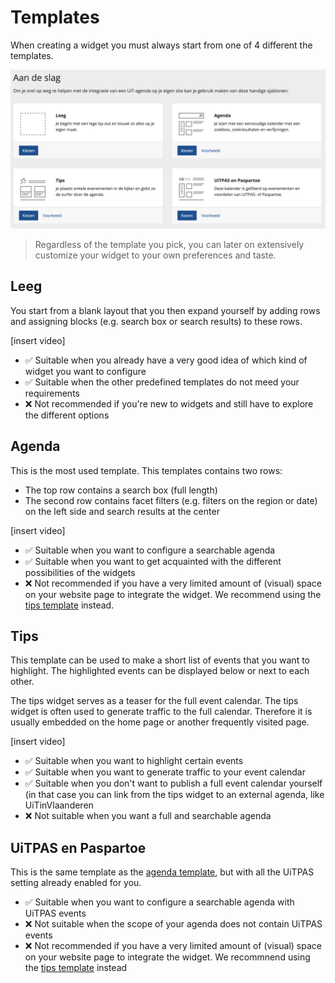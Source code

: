 # Templates

When creating a widget you must always start from one of 4 different the templates.

![templates](.././assets/images/templates.png)

> Regardless of the template you pick, you can later on extensively customize your widget to your own preferences and taste.

## Leeg

You start from a blank layout that you then expand yourself by adding rows and assigning blocks (e.g. search box or search results) to these rows.

\[insert video]

* ✅ Suitable when you already have a very good idea of which kind of widget you want to configure
* ✅ Suitable when the other predefined templates do not meed your requirements
* ❌ Not recommended if you're new to widgets and still have to explore the different options

## Agenda

This is the most used template. This templates contains two rows:
* The top row contains a search box (full length)
* The second row contains facet filters (e.g. filters on the region or date) on the left side and search results at the center

\[insert video]

* ✅ Suitable when you want to configure a searchable agenda
* ✅ Suitable when you want to get acquainted with the different possibilities of the widgets
* ❌ Not recommended if you have a very limited amount of (visual) space on your website page to integrate the widget. We recommend using the [tips template](##Tips) instead.

## Tips

This template can be used to make a short list of events that you want to highlight. The highlighted events can be displayed below or next to each other. 

The tips widget serves as a teaser for the full event calendar. The tips widget is often used to generate traffic to the full calendar. Therefore it is usually embedded on the home page or another frequently visited page.

\[insert video]

* ✅ Suitable when you want to highlight certain events
* ✅ Suitable when you want to generate traffic to your event calendar
* ✅ Suitable when you don't want to publish a full event calendar yourself (in that case you can link from the tips widget to an external agenda, like UiTinVlaanderen
* ❌ Not suitable when you want a full and searchable agenda

## UiTPAS en Paspartoe

This is the same template as the [agenda template](##Agenda), but with all the UiTPAS setting already enabled for you.

* ✅ Suitable when you want to configure a searchable agenda with UiTPAS events
* ❌ Not suitable when the scope of your agenda does not contain UiTPAS events
* ❌ Not recommended if you have a very limited amount of (visual) space on your website page to integrate the widget. We recommnend using the [tips template](#tips) instead
